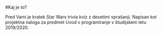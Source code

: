 #Kaj je to?

Pred Vami je kratek Star Wars trivia kviz z desetimi vprašanji. 
Napisan kot projektna naloga za predmet Uvod v programiranje v študijskem letu 2019/2020.

